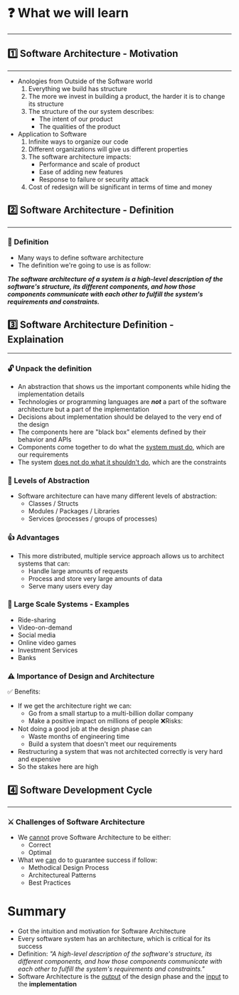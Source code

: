 # ❓ What we will learn
---

## 1️⃣ Software Architecture - Motivation
---
- Anologies from Outside of the Software world
	1. Everything we build has structure
	2. The more we invest in building a product, the harder it is to change its structure
	3. The structure of the our system describes:
		- The intent of our product
		- The qualities of the product
- Application to Software
	1. Infinite ways to organize our code
	2. Different organizations will give us different properties
	3. The software architecture impacts:
		- Performance and scale of product
		- Ease of adding new features
		- Response to failure or security attack
	4. Cost of redesign will be significant in terms of time and money

## 2️⃣ Software Architecture - Definition
---
### 📔 Definition
- Many ways to define software architecture
- The definition we're going to use is as follow:

***The software architecture of a system is a high-level description of the software's structure, its different components, and how those components communicate with each other to fulfill the system's requirements and constraints.***

## 3️⃣ Software Architecture Definition - Explaination
---
### 🔓 Unpack the definition
- An abstraction that shows us the important components while hiding the implementation details
- Technologies or programming languages are ***not*** a part of the software architecture but a part of the implementation
- Decisions about implementation should be delayed to the very end of the design
- The components here are "black box" elements defined by their behavior and APIs
- Components come together to do what the <u>system must do</u>, which are our requirements
- The system <u>does not do what it shouldn't do</u>, which are the constraints

### 🔗 Levels of Abstraction
- Software architecture can have many different levels of abstraction:
	- Classes / Structs
	- Modules / Packages / Libraries
	- Services (processes / groups of processes)

### 👍 Advantages
- This more distributed, multiple service approach allows us to architect systems that can:
	- Handle large amounts of requests
	- Process and store very large amounts of data
	- Serve many users every day

### 📄 Large Scale Systems - Examples
- Ride-sharing
- Video-on-demand
- Social media
- Online video games
- Investment Services
- Banks

### ⚠ Importance of Design and Architecture

✅ Benefits:
- If we get the architecture right we can:
	- Go from a small startup to a multi-billion dollar company
	- Make a positive impact on millions of people
❌Risks:
- Not doing a good job at the design phase can
	- Waste months of engineering time
	- Build a system that doesn't meet our requirements
- Restructuring a system that was not architected correctly is very hard and expensive
- So the stakes here are high

## 4️⃣ Software Development Cycle
---

### ⚔ Challenges of Software Architecture
- We <u>cannot</u> prove Software Architecture to be either:
	- Correct
	- Optimal
- What we <u>can</u> do to guarantee success if follow:
	- Methodical Design Process
	- Architectureal Patterns
	- Best Practices


# Summary
- Got the intuition and motivation for Software Architecture
- Every software system has an architecture, which is critical for its success
- Definition: _"A high-level description of the software's structure, its different components, and how those components communicate with each other to fulfill the system's requirements and constraints."_
- Software Architecture is the <u>output</u> of the design phase and the <u>input</u> to the <b>implementation</b>